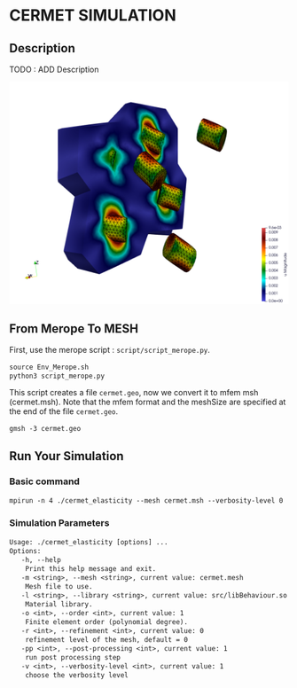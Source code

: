 # CERMET SIMULATION

## Description

TODO : ADD Description

![Cermet simulation](img/cermet-elasticity-test1.png)


## From Merope To MESH

First, use the merope script : `script/script_merope.py`. 

```
source Env_Merope.sh
python3 script_merope.py
```

This script creates a file `cermet.geo`, now we convert it to mfem msh (cermet.msh). Note that the mfem format and the meshSize are specified at the end of the file `cermet.geo`.

```
gmsh -3 cermet.geo
```


## Run Your Simulation

### Basic command

```
mpirun -n 4 ./cermet_elasticity --mesh cermet.msh --verbosity-level 0 
```

### Simulation Parameters

```
Usage: ./cermet_elasticity [options] ...
Options:
   -h, --help
	Print this help message and exit.
   -m <string>, --mesh <string>, current value: cermet.mesh
	Mesh file to use.
   -l <string>, --library <string>, current value: src/libBehaviour.so
	Material library.
   -o <int>, --order <int>, current value: 1
	Finite element order (polynomial degree).
   -r <int>, --refinement <int>, current value: 0
	refinement level of the mesh, default = 0
   -pp <int>, --post-processing <int>, current value: 1
	run post processing step
   -v <int>, --verbosity-level <int>, current value: 1
	choose the verbosity level
```
